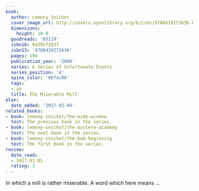```yaml
---
book:
  author: Lemony Snicket
  cover_image_url: http://covers.openlibrary.org/b/isbn/9780439272636-L.jpg
  dimensions:
    height: 19.0
  goodreads: '65119'
  isbn10: 0439272637
  isbn13: '9780439272636'
  pages: 194
  publication_year: '2000'
  series: A Series of Unfortunate Events
  series_position: '4'
  spine_color: '#bfac86'
  tags:
  - ya
  title: The Miserable Mill
plan:
  date_added: '2017-02-04'
related_books:
- book: lemony-snicket/the-wide-window
  text: The previous book in the series.
- book: lemony-snicket/the-austere-academy
  text: The next book in the series.
- book: lemony-snicket/the-bad-beginning
  text: The first book in the series.
review:
  date_read:
  - 2017-01-01
  rating: 3
---
```

In which a mill is rather miserable. A word which here means …
